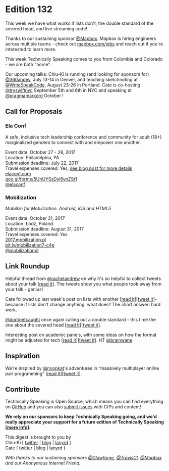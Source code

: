 # Edition 132

This week we have what works if lists don't, the double standard of the severed head, and live streaming code!

Thanks to our sustaining sponsor [@Mapbox](http://twitter.com/mapbox). Mapbox is hiring engineers across multiple teams - check out [mapbox.com/jobs](http://mapbox.com/jobs) and reach out if you're interested to learn more.

This week Technically Speaking comes to you from Colombia and Colorado - we are both "home".

Our upcoming talks: Chiu-Ki is running (and looking for sponsors for) [@360andev](http://twitter.com/360andev), July 13-14 in Denver, and teaching sketchnoting at [@WriteSpeakCode](https://twitter.com/WriteSpeakCode), August 23-26 in Portland. Cate is co-hosting [@tryswiftnyc](http://twitter.com/tryswiftnyc) September 5th and 6th in NYC and speaking at [@pragmamarkorg](http://twitter.com/pragmamarkorg) October !


## Call for Proposals

### Ela Conf
A safe, inclusive tech leadership conference and community for adult (18+) marginalized genders to connect with and empower one another.

Event date: October 27 - 28, 2017  
Location: Philadelphia, PA  
Submission deadline: July 22, 2017  
Travel expenses covered: Yes, [see blog post for more details](https://medium.com/@elaconf/ela-conf-2017-cfp-950b861d0f9e)  
[elaconf.com](http://elaconf.com/)  
[goo.gl/forms/5UhUYSsDyl6ynZSt1](https://goo.gl/forms/5UhUYSsDyl6ynZSt1)  
[@elaconf](https://twitter.com/elaconf)


### Mobilization
*Mobilize for Mobilization. Android, iOS and HTML5*

Event date: October 21, 2017  
Location: Łódź, Poland  
Submission deadline: August 31, 2017  
Travel expenses covered: Yes  
[2017.mobilization.pl](http://2017.mobilization.pl/)  
[bit.ly/mobilization7-c4p](https://bit.ly/mobilization7-c4p)  
[@mobilizationpl](@mobilizationpl)


## Link Roundup

Helpful thread from [@rachelandrew](http://twitter.com/rachelandrew) on why it's so helpful to collect tweets about your talk [[read it](https://twitter.com/rachelandrew/status/881853896905371650)]. The tweets show you what people took away from your talk - genius!

Cate followed up last week's post on lists with another [[read it](https://cate.blog/2017/07/06/if-lists-dont-change-anything-what-does/)][[tweet it](https://twitter.com/home?status=If%20Lists%20Don%E2%80%99t%20Change%20Anything%2C%20What%20Does%3F%20by%20%40catehstn%20https%3A//cate.blog/2017/07/06/if-lists-dont-change-anything-what-does/%20via%20%40techspeakdigest)]- because if lists don't change anything, what does? The short answer: hard work.

[@dontgetcaught](http://twitter.com/dontgetcaught) once again calling out a double standard - this time the one about the severed head [[read it](http://eloquentwoman.blogspot.com.co/2017/07/women-and-power-double-standard-of.html)][[tweet it](https://twitter.com/home?status=Women%20and%20power%3F%20The%20double%20standard%20of%20the%20severed%20head%20by%20%40dontgetcaught%20http%3A//eloquentwoman.blogspot.com.co/2017/07/women-and-power-double-standard-of.html%20via%20%40techspeakdigest)].

Interesting post on academic panels, with some ideas on how the format might be adjusted for tech [[read it](https://kaigou.dreamwidth.org/508623.html)][[tweet it](https://twitter.com/home?status=using%20academic%20processes%20at%20a%20tech%20conference%20https%3A//kaigou.dreamwidth.org/508623.html%20via%20%40techspeakdigest)]. HT [@brainwane](http://twitter.com/brainwane)

## Inspiration

We're inspired by [@noopkat](http://twitter.com/noopkat)'s adventures in “massively multiplayer online pair programming” [[read it](https://medium.freecodecamp.org/lessons-from-my-first-year-of-live-coding-on-twitch-41a32e2f41c1)][[tweet it](https://twitter.com/home?status=Lessons%20from%20my%20first%20year%20of%20live%20coding%20on%20Twitch%20by%20%40noopkat%20https%3A//medium.freecodecamp.org/lessons-from-my-first-year-of-live-coding-on-twitch-41a32e2f41c1%20via%20%40techspeakdigest)].  

## Contribute

Technically Speaking is Open Source, which means you can find everything on [GitHub](https://github.com/catehstn/technically-speaking/) and you can also [submit issues](https://github.com/catehstn/technically-speaking/issues/new) with CfPs and content!

**We rely on our sponsors to keep Technically Speaking going, and we'd really appreciate your support for a future edition of Technically Speaking [[more info](http://www.techspeak.email/sponsorship/)].**  


This digest is brought to you by  
Chiu-Ki [ [twitter](https://twitter.com/chiuki) | [blog](http://blog.sqisland.com/) | [lanyrd](http://lanyrd.com/profile/chiuki/) ]  
Cate [ [twitter](https://twitter.com/catehstn) | [blog](http://www.cate.blog/) | [lanyrd](http://lanyrd.com/profile/catehstn/) ]

*With thanks to our sustaining sponsors [@Glowforge](http://twitter.com/glowforge), [@TravisCI](http://twitter.com/travisci), [@Mapbox](http://twitter.com/mapbox) and our Anonymous Internet Friend.*
